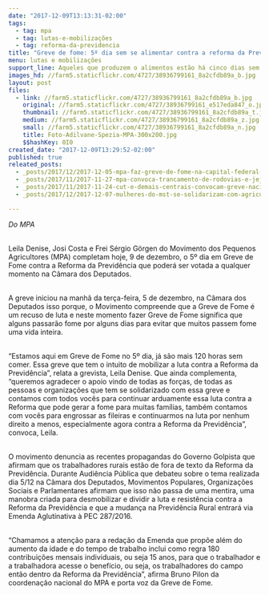 ```yaml
---
date: "2017-12-09T13:13:31-02:00"
tags:
  - tag: mpa
  - tag: lutas-e-mobilizações
  - tag: reforma-da-previdencia
title: "Greve de fome: 5º dia sem se alimentar contra a reforma da Previdência"
menu: lutas e mobilizações
support_line: Aqueles que produzem o alimentos estão há cinco dias sem se alimentar contra a Reforma da Previdência que o governo golpista quer aprovara para que no futuro milhares de brasileiros e brasileiras não sejam obrigados a passar fome
images_hd: //farm5.staticflickr.com/4727/38936799161_8a2cfdb89a_b.jpg
layout: post
files:
  - link: //farm5.staticflickr.com/4727/38936799161_8a2cfdb89a_b.jpg
    original: //farm5.staticflickr.com/4727/38936799161_e517eda847_o.jpg
    thumbnail: //farm5.staticflickr.com/4727/38936799161_8a2cfdb89a_t.jpg
    medium: //farm5.staticflickr.com/4727/38936799161_8a2cfdb89a_z.jpg
    small: //farm5.staticflickr.com/4727/38936799161_8a2cfdb89a_n.jpg
    title: Foto-Adilvane-Spezia-MPA-300x200.jpg
    $$hashKey: 0I0
created_date: "2017-12-09T13:29:52-02:00"
published: true
releated_posts:
  - _posts/2017/12/2017-12-05-mpa-faz-greve-de-fome-na-capital-federal-contra-a-reforma-da-previdencia.md
  - _posts/2017/11/2017-11-27-mpa-convoca-trancamento-de-rodovias-e-jejum-publico-contra-reforma-da-previdencia.md
  - _posts/2017/11/2017-11-24-cut-e-demais-centrais-convocam-greve-nacional-contra-reforma-da-previdencia-e-em-defesa-dos-direitos.md
  - _posts/2017/12/2017-12-07-mulheres-do-mst-se-solidarizam-com-agricultoras-e-agricultores-em-greve-de-fome.md

---
```

<p><em>Do MPA&nbsp;</em></p>

<p><br />
Leila Denise, Josi Costa e Frei S&eacute;rgio G&ouml;rgen do Movimento dos Pequenos Agricultores (MPA) completam hoje, 9 de dezembro, o 5&ordm; dia em Greve de Fome contra a Reforma da Previd&ecirc;ncia que poder&aacute; ser votada a qualquer momento na C&acirc;mara dos Deputados.</p>

<p><br />
A greve iniciou na manh&atilde; da ter&ccedil;a-feira, 5 de dezembro, na C&acirc;mara dos Deputados isso porque, o Movimento compreende que a Greve de Fome &eacute; um recuso de luta e neste momento fazer Greve de Fome significa que alguns passar&atilde;o fome por alguns dias para evitar que muitos passem fome uma vida inteira.</p>

<p><br />
&ldquo;Estamos aqui em Greve de Fome no 5&ordm; dia, j&aacute; s&atilde;o mais 120 horas sem comer. Essa greve que tem o intuito de mobilizar a luta contra a Reforma da Previd&ecirc;ncia&rdquo;, relata a grevista, Leila Denise. Que ainda complementa, &ldquo;queremos agradecer o apoio vindo de todas as for&ccedil;as, de todas as pessoas e organiza&ccedil;&otilde;es que tem se solidarizado com essa greve e contamos com todos voc&ecirc;s para continuar arduamente essa luta contra a Reforma que pode gerar a fome para muitas fam&iacute;lias, tamb&eacute;m contamos com voc&ecirc;s para engrossar as fileiras e continuarmos na luta por nenhum direito a menos, especialmente agora contra a Reforma da Previd&ecirc;ncia&rdquo;, convoca, Leila.</p>

<p><br />
O movimento denuncia as recentes propagandas do Governo Golpista que afirmam que os trabalhadores rurais est&atilde;o de fora de texto da Reforma da Previd&ecirc;ncia. Durante Audi&ecirc;ncia P&uacute;blica que debateu sobre o tema realizada dia 5/12 na C&acirc;mara dos Deputados, Movimentos Populares, Organiza&ccedil;&otilde;es Sociais e Parlamentares afirmam que isso n&atilde;o passa de uma mentira, uma manobra criada para desmobilizar e dividir a luta e resist&ecirc;ncia contra a Reforma da Previd&ecirc;ncia e que a mudan&ccedil;a na Previd&ecirc;ncia Rural entrar&aacute; via Emenda Aglutinativa &agrave; PEC 287/2016.</p>

<p><br />
&ldquo;Chamamos a aten&ccedil;&atilde;o para a reda&ccedil;&atilde;o da Emenda que prop&otilde;e al&eacute;m do aumento da idade e do tempo de trabalho inclui como regra 180 contribui&ccedil;&otilde;es mensais individuais, ou seja 15 anos, para que o trabalhador e a trabalhadora acesse o benef&iacute;cio, ou seja, os trabalhadores do campo ent&atilde;o dentro da Reforma da Previd&ecirc;ncia&rdquo;, afirma Bruno Pilon da coordena&ccedil;&atilde;o nacional do MPA e porta voz da Greve de Fome.</p>

<p>&nbsp;</p>
